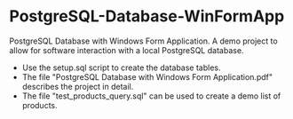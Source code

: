 # PostgreSQL-Database-WinFormApp
PostgreSQL Database with Windows Form Application. A demo project to allow for software interaction with a local PostgreSQL database.

- Use the setup.sql script to create the database tables.
- The file "PostgreSQL Database with Windows Form Application.pdf" describes the project in detail.
- The file "test_products_query.sql" can be used to create a demo list of products.
